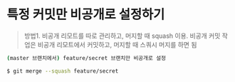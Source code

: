 # 특정 커밋만 비공개로 설정하기

> 방법1. 비공개 리모트를 따로 관리하고, 머지할 때 squash 이용. 비공개 커밋 작업은 비공개 리모트에서 커밋하고, 머지할 때 스쿼시 머지를 하면 됨

```bash
(master 브랜치에서) feature/secret 브랜치만 비공개로 설정

$ git merge --squash feature/secret
```
